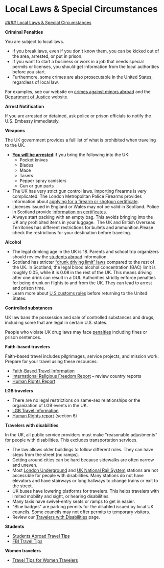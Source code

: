 # Local Laws & Special Circumstances

[#### Local Laws & Special Circumstances](javascript:void(0); "Local Laws & Special Circumstances")

**Criminal Penalties**

You are subject to local laws.

* If you break laws, even if you don't know them, you can be kicked out of the area, arrested, or put in prison.
* If you want to start a business or work in a job that needs special permits or licenses, you should get information from the local authorities before you start.
* Furthermore, some crimes are also prosecutable in the United States, regardless of local law.

For examples, see our website on [crimes against minors abroad](https://travel.state.gov/content/travel/en/international-travel/emergencies/arrest-detention/crimes-against-minors.html) and the [Department of Justice](https://www.justice.gov/archives/jm/criminal-resource-manual-1617-extraterritorial-criminal-jurisdiction-18-usc-112-878-970-1116) website.

**Arrest Notification**

If you are arrested or detained, ask police or prison officials to notify the U.S. Embassy immediately.

**Weapons**

The UK government provides a full list of what is prohibited when traveling to the UK.

* **[You will be arrested](https://www.gov.uk/bringing-goods-into-uk-personal-use/banned-and-restricted-goods)** if you bring the following into the UK:
  + Pocket knives
  + Blades
  + Mace
  + Tasers
  + Pepper spray canisters
  + Gun or gun parts
* The UK has very strict gun control laws. Importing firearms is very complicated. The London Metropolitan Police Firearms provides information about [applying for a firearm or shotgun certificate](https://www.met.police.uk/advice/advice-and-information/fi/af/firearms-licensing/).
* Licenses issued in England or Wales may not be valid in Scotland. Police in Scotland provide [information on certificates](https://www.scotland.police.uk/about-us/what-we-do/firearms-and-explosives-licensing/).
* Always start packing with an empty bag. This avoids bringing into the UK any prohibited items in your luggage.  The UK and British Overseas Territories has different restrictions for bullets and ammunition.Please check the restrictions for your destination before traveling.

**Alcohol**

* The legal drinking age in the UK is 18. Parents and school trip organizers should review the [students abroad](http://studentsabroad.state.gov/) information.
* Scotland has stricter [“drunk driving limit” laws](https://www.gov.uk/drink-drive-limit) compared to the rest of the UK. In Scotland, the legal blood alcohol concentration (BAC) limit is roughly 0.05, while it is 0.08 in the rest of the UK. This means driving after one drink can result in a DUI. Authorities strictly enforce penalties for being drunk on flights to and from the UK. They can lead to arrest and prison time.
* Learn more about [U.S customs rules](https://travel.state.gov/content/travel/en/international-travel/before-you-go/customs-and-import.html) before returning to the United States.

**Controlled substances**

UK law bans the possession and sale of controlled substances and drugs, including some that are legal in certain U.S. states.

People who violate UK drug laws may face [penalties](https://www.gov.uk/penalties-drug-possession-dealing) including fines or prison sentences.

**Faith-based travelers**

Faith-based travel includes pilgrimages, service projects, and mission work. Prepare for your travel using these resources:

* [Faith-Based Travel Information](https://travel.state.gov/content/travel/en/international-travel/before-you-go/travelers-with-special-considerations/faith-based-travel.html)
* [International Religious Freedom Report](https://www.state.gov/international-religious-freedom-reports/) – review country reports
* [Human Rights Report](https://www.state.gov/reports-bureau-of-democracy-human-rights-and-labor/country-reports-on-human-rights-practices/)

**LGB travelers**

* There are no legal restrictions on same-sex relationships or the organization of LGB events in the UK.
* [LGB Travel Information](https://travel.state.gov/content/travel/en/international-travel/before-you-go/travelers-with-special-considerations/lgb.html)
* [Human Rights report](https://www.state.gov/reports-bureau-of-democracy-human-rights-and-labor/country-reports-on-human-rights-practices/) (section 6)

**Travelers with disabilities**

In the UK, all public service providers must make "reasonable adjustments" for people with disabilities. This excludes transportation services.

* The law allows older buildings to follow different rules. They can have steps from the street (no ramps).
* Getting around cities can be hard because sidewalks are often narrow and uneven.
* Most [London Underground](https://tfl.gov.uk/transport-accessibility/) and [UK National Rail System](http://www.nationalrail.co.uk/passenger_services/disabled_passengers/) stations are not accessible for people with disabilities. Many stations do not have elevators and have stairways or long hallways to change trains or exit to the street.
* UK buses have lowering platforms for travelers. This helps travelers with limited mobility and sight, or hearing disabilities.
* Many taxis have swivel-entry seats or ramps to get in easier.
* "Blue badges" are parking permits for the disabled issued by local UK councils. Some councils may not offer permits to temporary visitors.
* Review our [Travelers with Disabilities](https://travel.state.gov/content/travel/en/international-travel/before-you-go/travelers-with-special-considerations/traveling-with-disabilties.html) page.

**Students**

* [Students Abroad Travel Tips](https://travel.state.gov/content/travel/en/international-travel/before-you-go/travelers-with-special-considerations/students.html)
* [FBI Travel Tips](https://ucr.fbi.gov/investigate/counterintelligence/student-brochure)

**Women travelers**

* [Travel Tips for Women Travelers](https://travel.state.gov/content/travel/en/international-travel/before-you-go/travelers-with-special-considerations/women-travelers.html)